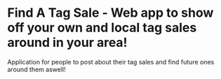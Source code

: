 # Find A Tag Sale - Web app to show off your own and local tag sales around in your area!
Application for people to post about their tag sales and find future ones around them aswell!
